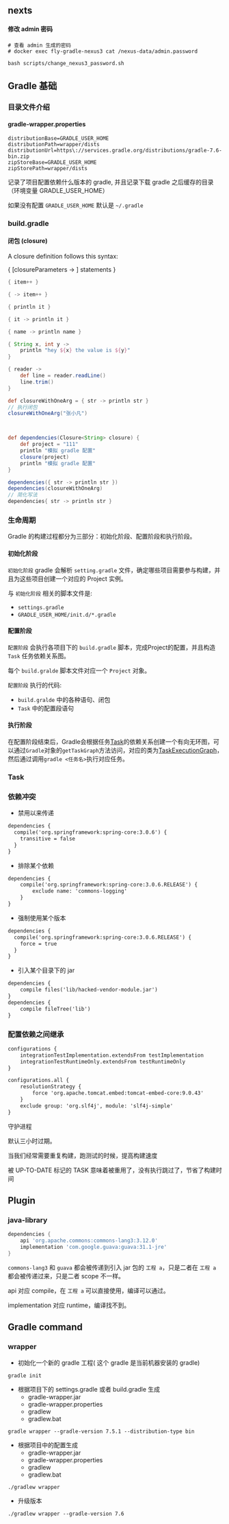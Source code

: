 ## nexts

#### 修改 admin 密码

```shell
# 查看 admin 生成的密码
# docker exec fly-gradle-nexus3 cat /nexus-data/admin.password

bash scripts/change_nexus3_password.sh
```





## Gradle 基础

### 目录文件介绍

#### gradle-wrapper.properties

```shell
distributionBase=GRADLE_USER_HOME
distributionPath=wrapper/dists
distributionUrl=https\://services.gradle.org/distributions/gradle-7.6-bin.zip
zipStoreBase=GRADLE_USER_HOME
zipStorePath=wrapper/dists
```

记录了项目配置依赖什么版本的 gradle, 并且记录下载 gradle 之后缓存的目录 （环境变量 GRADLE_USER_HOME）

如果没有配置 `GRADLE_USER_HOME` 默认是 `~/.gradle`



### build.gradle

#### 闭包 (closure)

A closure definition follows this syntax:

{ [closureParameters -> ] statements }

```groovy
{ item++ }                                          

{ -> item++ }                                       

{ println it }                                      

{ it -> println it }                                

{ name -> println name }                            

{ String x, int y ->                                
    println "hey ${x} the value is ${y}"
}

{ reader ->                                         
    def line = reader.readLine()
    line.trim()
}

def closureWithOneArg = { str -> println str }
// 执行闭包
closureWithOneArg("张小凡")



def dependencies(Closure<String> closure) {
    def project = "111"
    println "模拟 gradle 配置"
    closure(project)
    println "模拟 gradle 配置"
}

dependencies({ str -> println str })
dependencies(closureWithOneArg)
// 简化写法
dependencies{ str -> println str }
```



### 生命周期

Gradle 的构建过程都分为三部分：初始化阶段、配置阶段和执行阶段。

#### 初始化阶段

`初始化阶段` gradle 会解析 `setting.gradle` 文件，确定哪些项目需要参与构建，并且为这些项目创建一个对应的 Project 实例。

与 `初始化阶段` 相关的脚本文件是:

-  `settings.gradle` 
- `GRADLE_USER_HOME/init.d/*.gradle`



#### 配置阶段

`配置阶段` 会执行各项目下的 `build.gradle` 脚本，完成Project的配置，并且构造 `Task` 任务依赖关系图。

每个 `build.gralde` 脚本文件对应一个 `Project` 对象。

 `配置阶段` 执行的代码:

- `build.gralde` 中的各种语句、闭包
- `Task` 中的配置段语句



#### 执行阶段

在配置阶段结束后，Gradle会根据任务[Task](https://link.juejin.cn/?target=https%3A%2F%2Fdocs.gradle.org%2Fcurrent%2Fjavadoc%2Forg%2Fgradle%2Fapi%2FTask.html)的依赖关系创建一个有向无环图，可以通过`Gradle`对象的`getTaskGraph`方法访问，对应的类为[TaskExecutionGraph](https://link.juejin.cn/?target=https%3A%2F%2Fdocs.gradle.org%2Fcurrent%2Fjavadoc%2Forg%2Fgradle%2Fapi%2Fexecution%2FTaskExecutionGraph.html)，然后通过调用`gradle <任务名>`执行对应任务。



### Task









### 依赖冲突

- 禁用以来传递

```txt
dependencies { 
  compile('org.springframework:spring-core:3.0.6') {
  	transitive = false 
  } 
}
```

- 排除某个依赖

```txt
dependencies { 
	compile('org.springframework:spring-core:3.0.6.RELEASE') {
		exclude name: 'commons-logging' 
	}
}
```

- 强制使用某个版本

```txt
dependencies { 
  compile('org.springframework:spring-core:3.0.6.RELEASE') {
  	force = true 
  } 
}
```

- 引入某个目录下的 jar

```txt
dependencies {
	compile files('lib/hacked-vendor-module.jar')
}
dependencies {
	compile fileTree('lib')
}
```



### 配置依赖之间继承

```txt
configurations {
    integrationTestImplementation.extendsFrom testImplementation
    integrationTestRuntimeOnly.extendsFrom testRuntimeOnly
}

configurations.all {
    resolutionStrategy {
        force 'org.apache.tomcat.embed:tomcat-embed-core:9.0.43'
    }
    exclude group: 'org.slf4j', module: 'slf4j-simple'
}
```

守护进程

默认三小时过期。

当我们经常需要重复构建，跑测试的时候，提高构建速度

被 UP-TO-DATE 标记的 TASK 意味着被重用了，没有执行跳过了，节省了构建时间



## Plugin

### java-library

```groovy
dependencies {
    api 'org.apache.commons:commons-lang3:3.12.0'
    implementation 'com.google.guava:guava:31.1-jre'
}
```

`commons-lang3` 和 `guava` 都会被传递到引入 jar 包的 `工程 a`，只是二者在 `工程 a` 都会被传递过来，只是二者 scope 不一样。

api 对应 compile，在 `工程 a` 可以直接使用，编译可以通过。

implementation 对应 runtime，编译找不到。



## Gradle command

### wrapper

- 初始化一个新的 gradle 工程( 这个 gradle 是当前机器安装的 gradle)

```shell
gradle init
```

- 根据项目下的 settings.gradle 或者 build.gradle 生成
  - gradle-wrapper.jar
  - gradle-wrapper.properties
  - gradlew
  - gradlew.bat

```shell
gradle wrapper --gradle-version 7.5.1 --distribution-type bin
```

- 根据项目中的配置生成
  - gradle-wrapper.jar
  - gradle-wrapper.properties
  - gradlew
  - gradlew.bat

```shell
./gradlew wrapper
```

- 升级版本

```shell
./gradlew wrapper --gradle-version 7.6
```

